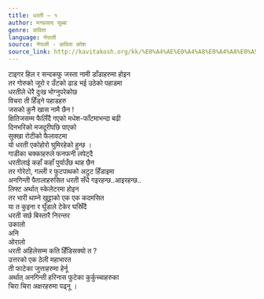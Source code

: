 ```yaml
---
title: धरती – १
author: मनप्रसाद सुब्बा
genre: कविता
language: नेपाली
source: नेपाली - कविता कोश
source_link: http://kavitakosh.org/kk/%E0%A4%AE%E0%A4%A8%E0%A4%AA%E0%A5%8D%E0%A4%B0%E0%A4%B8%E0%A4%BE%E0%A4%A6_%E0%A4%B8%E0%A5%81%E0%A4%AC%E0%A5%8D%E0%A4%AC%E0%A4%BE
---
```


टाइगर हिल र सन्दकफु जस्ता नामी डाँडाहरुमा होइन  
तर गोरुको जूरो र उँटको ढाड भई उठेको पहाडमा  
धरतीले धेरै दुःख भोग्नुपरेकोछ  
विचरा ती हिँड्ने पहाडहरु  
जसको कुनै खास नामै छैन !  
क्षितिजसम्म फैलिँदै गएको मधेश-फाँटमाभन्दा बढी  
दिनभरिको मजदूरीपछि पाएको  
सुक्खा रोटीको फैलावटमा  
यो धरती एकोहोरो घुमिरहेको हुन्छ ।  
गाडीका चक्काहरुले फनफनी लपेट्दै  
धरतीलाई कहाँ कहाँ पुर्याउँछ थाह छैन  
तर गोरेटो, गल्ली र फुटपाथको अटुट हिँडाइमा  
अनगिन्ती पैतालाहरुसित धरती सँधै गइरहन्छ..आइरहन्छ..  
लिफ्ट अर्थात् स्केलेटरमा होइन  
तर भारी थाम्ने खुट्टाको एक एक कदमसित  
या त कुइना र घुँडाले टेकेर घस्रिँदै  
धरती सर्छ बिस्तारै निरन्तर  
उकालो  
अनि  
ओरालो  
धरती अहिलेसम्म कति हिँडिसक्यो त ?  
उत्तरको एक ठेली महाभारत  
ती फाटेका जुत्ताहरुमा हेर्नू  
अर्थात् अनगिन्ती हरिनास फुटेका कुर्कुच्चाहरुका  
चिरा चिरा अक्षरहरुमा पढ्नू ।
